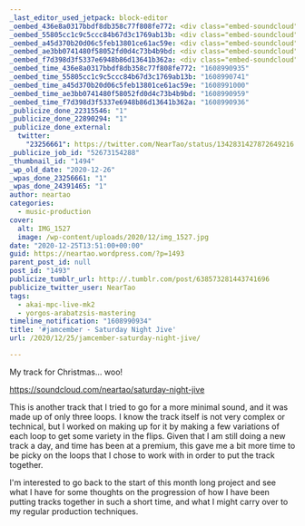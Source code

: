 ```yaml
---
_last_editor_used_jetpack: block-editor
_oembed_436e8a0317bbdf8db358c77f808fe772: <div class="embed-soundcloud"><iframe title="Saturday Night Jive by NearTao" width="420" height="400" scrolling="no" frameborder="no" src="https://w.soundcloud.com/player/?visual=true&url=https%3A%2F%2Fapi.soundcloud.com%2Ftracks%2F954111511&show_artwork=true&maxwidth=420&maxheight=630&dnt=1"></iframe></div>
_oembed_55805cc1c9c5ccc84b67d3c1769ab13b: <div class="embed-soundcloud"><iframe title="Saturday Night Jive by NearTao" width="750" height="400" scrolling="no" frameborder="no" src="https://w.soundcloud.com/player/?visual=true&url=https%3A%2F%2Fapi.soundcloud.com%2Ftracks%2F954111511&show_artwork=true&maxwidth=750&maxheight=1000&dnt=1"></iframe></div>
_oembed_a45d370b20d06c5feb13801ce61ac59e: <div class="embed-soundcloud"><iframe title="MPCBB298 - Relaxing Action by NearTao" width="500" height="400" scrolling="no" frameborder="no" src="https://w.soundcloud.com/player/?visual=true&url=https%3A%2F%2Fapi.soundcloud.com%2Ftracks%2F954138238&show_artwork=true&maxwidth=500&maxheight=750&dnt=1"></iframe></div>
_oembed_ae3bb0741480f58052fd0d4c73b4b9bd: <div class="embed-soundcloud"><iframe title="Saturday Night Jive by NearTao" width="500" height="400" scrolling="no" frameborder="no" src="https://w.soundcloud.com/player/?visual=true&url=https%3A%2F%2Fapi.soundcloud.com%2Ftracks%2F954111511&show_artwork=true&maxwidth=500&maxheight=750&dnt=1"></iframe></div>
_oembed_f7d398d3f5337e6948b86d13641b362a: <div class="embed-soundcloud"><iframe title="Saturday Night Jive by NearTao" width="584" height="400" scrolling="no" frameborder="no" src="https://w.soundcloud.com/player/?visual=true&url=https%3A%2F%2Fapi.soundcloud.com%2Ftracks%2F954111511&show_artwork=true&maxwidth=584&maxheight=876&dnt=1"></iframe></div>
_oembed_time_436e8a0317bbdf8db358c77f808fe772: "1608990935"
_oembed_time_55805cc1c9c5ccc84b67d3c1769ab13b: "1608990741"
_oembed_time_a45d370b20d06c5feb13801ce61ac59e: "1608991000"
_oembed_time_ae3bb0741480f58052fd0d4c73b4b9bd: "1608990959"
_oembed_time_f7d398d3f5337e6948b86d13641b362a: "1608990936"
_publicize_done_22315546: "1"
_publicize_done_22890294: "1"
_publicize_done_external:
  twitter:
    "23256661": https://twitter.com/NearTao/status/1342831427872649216
_publicize_job_id: "52673154288"
_thumbnail_id: "1494"
_wp_old_date: "2020-12-26"
_wpas_done_23256661: "1"
_wpas_done_24391465: "1"
author: neartao
categories:
  - music-production
cover:
  alt: IMG_1527
  image: /wp-content/uploads/2020/12/img_1527.jpg
date: "2020-12-25T13:51:00+00:00"
guid: https://neartao.wordpress.com/?p=1493
parent_post_id: null
post_id: "1493"
publicize_tumblr_url: http://.tumblr.com/post/638573281443741696
publicize_twitter_user: NearTao
tags:
  - akai-mpc-live-mk2
  - yorgos-arabatzsis-mastering
timeline_notification: "1608990934"
title: '#jamcember - Saturday Night Jive'
url: /2020/12/25/jamcember-saturday-night-jive/

---
```

My track for Christmas... woo!

https://soundcloud.com/neartao/saturday-night-jive

This is another track that I tried to go for a more minimal sound, and it was made up of only three loops. I know the track itself is not very complex or technical, but I worked on making up for it by making a few variations of each loop to get some variety in the flips. Given that I am still doing a new track a day, and time has been at a premium, this gave me a bit more time to be picky on the loops that I chose to work with in order to put the track together.

I'm interested to go back to the start of this month long project and see what I have for some thoughts on the progression of how I have been putting tracks together in such a short time, and what I might carry over to my regular production techniques.
